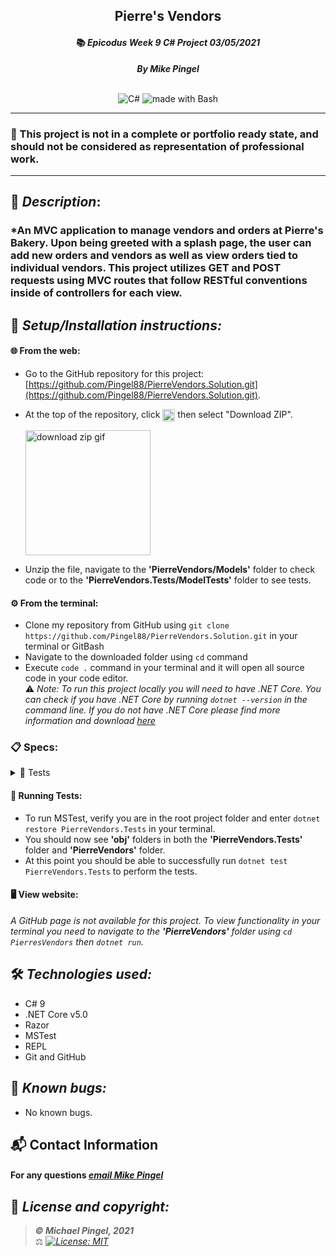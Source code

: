 ## <div align="center">Pierre's Vendors</div>
#### <div align="center">📚 *Epicodus Week 9 C# Project 03/05/2021* </div> 
***<p align="center">By Mike Pingel***</p>   
<p align="center">
<br>

<img alt="C#" src="https://img.shields.io/badge/c%23%20-%23239120.svg?&style=for-the-badge&logo=c-sharp&logoColor=white"/>
<img alt="made with Bash" src="https://img.shields.io/badge/Made%20with-Bash-1f425f.svg"/>
</p>

___
### 📇 This project is not in a complete or portfolio ready state, and should not be considered as representation of professional work.
___
## 🚩 *Description*:    
### *An MVC application to manage vendors and orders at Pierre's Bakery. Upon being greeted with a splash page, the user can add new orders and vendors as well as view orders tied to individual vendors. This project utilizes GET and POST requests using MVC routes that follow RESTful conventions inside of controllers for each view.


## 🔧 *Setup/Installation instructions:*
#### 🌐 From the web:
* Go to the GitHub repository for this project: [https://github.com/Pingel88/PierreVendors.Solution.git](https://github.com/Pingel88/PierreVendors.Solution.git).
* At the top of the repository, click <img src="https://i.imgur.com/Ej9Dphm.png" alt="Code Button" height="20" align="center" /> then select "Download ZIP".

  <img src="https://i.imgur.com/tZKvGne.gif" alt="download zip gif" height="200"/>
* Unzip the file, navigate to the **'PierreVendors/Models'** folder to check code or to the **'PierreVendors.Tests/ModelTests'** folder to see tests.
#### ⚙️ From the terminal: 
* Clone my repository from GitHub using `git clone https://github.com/Pingel88/PierreVendors.Solution.git` in your terminal or GitBash
* Navigate to the downloaded folder using `cd` command
* Execute `code .` command in your terminal and it will open all source code in your code editor.    
⚠️ *Note: To run this project locally you will need to have .NET Core. You can check if you have .NET Core by running `dotnet --version` in the command line. If you do not have .NET Core please find more information and download [here](https://dotnet.microsoft.com/download/dotnet)*
### 📋 Specs:
<details>
<summary>🚥 Tests</summary>

| # | Behavior | Input |  Output | Complete |
| :------------- | :------------- | :------------- | :------------ | :-------------: |
| 01 | Creates a new instance of Order named newOrder| `new Order()` | newOrder | ✅ |
| 02 | Returns the instanced Order's Title property when given a string of "Bread" | `newOrder.Title` | "Bread" | ✅ |
| 03 | Returns the instanced Order's Description property when given a string of "10 loaves of bread" | `newOrder.Description` | "10 loaves of bread" | ✅ |
| 04 | Returns the instanced Order's Price property when given an integer of 50 | `newOrder.Price` | 50 | ✅ |
| 05 | Returns the instanced Order's Date property when given a string of "03/05/2021" | `newOrder.Date` | "03/05/2021" | ✅ |
| 06 | Returns an empty list when no instances Order are created | `Order.GetAll()` | { } | ✅ |
| 07 | Returns a list of all instances of Order when given Orders newOrderA and newOrderB | `Order.GetAll()` | { newOrderA, newOrderB } | ✅ |
| 08 | Returns the first instanced Order's Id property | `newOrder.Id` | 1 | ✅ |
| 09 | Returns the instanced Order's Id property based on its position in the list of all instances of Order when given Orders newOrderA and newOrderB | `newOrderB.Id` | 2 | ✅ |
| 10 | Returns the instanced Order when given Orders newOrderA and newOrderB | `Order.Find(2)` | newOrderB | ❌ |
| 11 | Creates a new instance of Vendor named newVendor | `new Vendor()` | newVendor | ❌ |
| 12 | Returns the instanced Vendor's Name property when given a string of "Brad's Butter Emporium" | `newVendor.Name` | "Brad's Butter Emporium" | ❌ |
| 13 | Returns the instanced Vendor's Description property when given a string of "Typically buys a lot of bread to butter" | `newVendor.Description` | "Typically buys a lot of bread to butter" | ❌ |
| 14 | Returns an empty list when no instances of Vendor are created | `Vendor.GetAll()` | { } | ❌ |
| 15 | Returns a list of all instances of Vendor when given Vendors newVendorA and newVendorB | `Vendor.GetAll()` | { newVendorA, newVendorB } | ❌ |
| 16 | Returns the first instanced Vendor's Id property | `newVendor.Id` | 1 | ❌ |
| 17 | Returns the instanced Vendor's Id property based on its position in the list of all instances of Vendor when given Vendors newVendorA and newVendorB | `newVendorB.Id` | 2 | ❌ |
| 18 | Returns the instanced Vendor when given Vendors newVendorA and newVendorB | `Vendor.Find(2)` | newVendorB | ❌ |
| 19 | Returns an empty list when no instances of Order are added to an instance of Vendor | `newVendor.Orders` | { } | ❌ |
| 20 | Returns a list of instances of Order that are added to an instance of Vendor when given newOrderA and newOrderB | `newVendor.Orders` | { newOrderA, newOrderB } | ❌ |
</details>



#### 🏁 Running Tests:
* To run MSTest, verify you are in the root project folder and enter `dotnet restore PierreVendors.Tests` in your terminal.
* You should now see **'obj'** folders in both the **'PierreVendors.Tests'** folder and **'PierreVendors'** folder.
* At this point you should be able to successfully run `dotnet test PierreVendors.Tests` to perform the tests.

####  🖥️ View website:
*A GitHub page is not available for this project. To view functionality in your terminal you need to navigate to the **'PierreVendors'** folder using `cd PierresVendors` then `dotnet run`.*

## 🛠️ *Technologies used:*
* C# 9
* .NET Core v5.0
* Razor
* MSTest
* REPL
* Git and GitHub

## 🐛 *Known bugs:*
  * No known bugs.

## 📬 Contact Information
#### For any questions *[email Mike Pingel](mailto:mdpingel+github@gmail.com?subject=[GitHub]Epicodus%20Project%20-%20PierreVendors.Solution)*



## 📘 *License and copyright:*

> ***© Michael Pingel, 2021***  
> ⚖️ *[![License: MIT](https://img.shields.io/badge/License-MIT-yellow.svg)](https://opensource.org/licenses/MIT)*